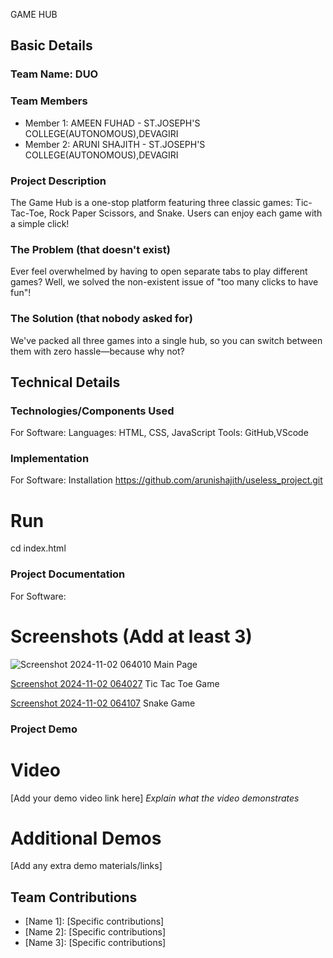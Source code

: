 

GAME HUB


## Basic Details
### Team Name: DUO


### Team Members
- Member 1: AMEEN FUHAD - ST.JOSEPH'S COLLEGE(AUTONOMOUS),DEVAGIRI
- Member 2: ARUNI SHAJITH - ST.JOSEPH'S COLLEGE(AUTONOMOUS),DEVAGIRI

### Project Description
The Game Hub is a one-stop platform featuring three classic games: Tic-Tac-Toe, Rock Paper Scissors, and Snake. Users can enjoy each game with a simple click!

### The Problem (that doesn't exist)
Ever feel overwhelmed by having to open separate tabs to play different games? Well, we solved the non-existent issue of "too many clicks to have fun"!

### The Solution (that nobody asked for)
We've packed all three games into a single hub, so you can switch between them with zero hassle—because why not?

## Technical Details
### Technologies/Components Used
For Software:
Languages: HTML, CSS, JavaScript
Tools: GitHub,VScode


### Implementation
For Software:
 Installation
https://github.com/arunishajith/useless_project.git

# Run
cd index.html

### Project Documentation
For Software:

# Screenshots (Add at least 3)
![Screenshot 2024-11-02 064010](https://github.com/user-attachments/assets/6d612aed-2df9-445b-8cf9-f7dbfaaf9d1a)
Main Page

[Screenshot 2024-11-02 064027](https://github.com/user-attachments/assets/484d047f-70fa-4cc3-9aa7-08281fa3ad4a)
Tic Tac Toe Game

[Screenshot 2024-11-02 064107](https://github.com/user-attachments/assets/fe718b6d-5591-41bc-a0e3-ce9bd4d5dcf1)
Snake Game





### Project Demo
# Video
[Add your demo video link here]
*Explain what the video demonstrates*

# Additional Demos
[Add any extra demo materials/links]

## Team Contributions
- [Name 1]: [Specific contributions]
- [Name 2]: [Specific contributions]
- [Name 3]: [Specific contributions]

